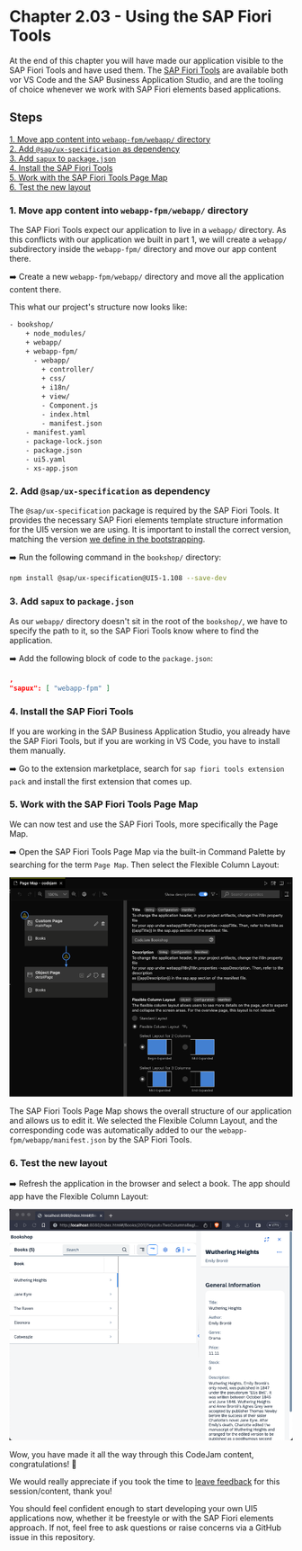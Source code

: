# Chapter 2.03 - Using the SAP Fiori Tools

At the end of this chapter you will have made our application visible to the SAP Fiori Tools and have used them. The [SAP Fiori Tools](https://marketplace.visualstudio.com/items?itemName=SAPSE.sap-ux-fiori-tools-extension-pack) are available both vor VS Code and the SAP Business Application Studio, and are the tooling of choice whenever we work with SAP Fiori elements based applications.

## Steps

[1. Move app content into `webapp-fpm/webapp/` directory](#1-move-app-content-into-webapp-fpmwebapp-directory)<br>
[2. Add `@sap/ux-specification` as dependency](#2-add-sapux-specification-as-dependency)<br>
[3. Add `sapux` to `package.json`](#3-add-sapux-to-packagejson)<br>
[4. Install the SAP Fiori Tools](#4-install-the-sap-fiori-tools)<br>
[5. Work with the SAP Fiori Tools Page Map](#5-work-with-the-sap-fiori-tools-page-map)<br>
[6. Test the new layout](#6-test-the-new-layout)<br>

### 1. Move app content into `webapp-fpm/webapp/` directory

The SAP Fiori Tools expect our application to live in a `webapp/` directory. As this conflicts with our application we built in part 1, we will create a `webapp/` subdirectory inside the `webapp-fpm/` directory and move our app content there.

➡️ Create a new `webapp-fpm/webapp/` directory and move all the application content there.

This what our project's structure now looks like:

```text
- bookshop/
    + node_modules/
    + webapp/
    + webapp-fpm/
      - webapp/
        + controller/
        + css/
        + i18n/
        + view/
        - Component.js
        - index.html
        - manifest.json
    - manifest.yaml
    - package-lock.json
    - package.json
    - ui5.yaml
    - xs-app.json
```

### 2. Add `@sap/ux-specification` as dependency

The `@sap/ux-specification` package is required by the SAP Fiori Tools. It provides the necessary SAP Fiori elements template structure information for the UI5 version we are using. It is important to install the correct version, matching the version [we define in the bootstrapping](/chapters/2.01-fe-fpm/readme.md#8-use-sapui5-instead-of-openui5).

➡️ Run the following command in the `bookshop/` directory:

```bash
npm install @sap/ux-specification@UI5-1.108 --save-dev
```

### 3. Add `sapux` to `package.json`

As our `webapp/` directory doesn't sit in the root of the `bookshop/`, we have to specify the path to it, so the SAP Fiori Tools know where to find the application.

➡️ Add the following block of code to the `package.json`:

```json
,
"sapux": [ "webapp-fpm" ]
```

### 4. Install the SAP Fiori Tools

If you are working in the SAP Business Application Studio, you already have the SAP Fiori Tools, but if you are working in VS Code, you have to install them manually.

➡️ Go to the extension marketplace, search for `sap fiori tools extension pack` and install the first extension that comes up.

### 5. Work with the SAP Fiori Tools Page Map

We can now test and use the SAP Fiori Tools, more specifically the Page Map.

➡️ Open the SAP Fiori Tools Page Map via the built-in Command Palette by searching for the term `Page Map`. Then select the Flexible Column Layout:

![SAP Fiori Tools Page Map](page-map.png)

The SAP Fiori Tools Page Map shows the overall structure of our application and allows us to edit it. We selected the Flexible Column Layout, and the corresponding code was automatically added to our the `webapp-fpm/webapp/manifest.json` by the SAP Fiori Tools.

### 6. Test the new layout

➡️ Refresh the application in the browser and select a book. The app should app have the Flexible Column Layout:

![result](result.png)

Wow, you have made it all the way through this CodeJam content, congratulations! 🎉 

We would really appreciate if you took the time to [leave feedback](https://github.com/SAP-samples/ui5-exercises-codejam/issues/new?assignees=&labels=feedback&template=session-feedback-template.md&title=Session+Feedback) for this session/content, thank you!

You should feel confident enough to start developing your own UI5 applications now, whether it be freestyle or with the SAP Fiori elements approach. If not, feel free to ask questions or raise concerns via a GitHub issue in this repository.





